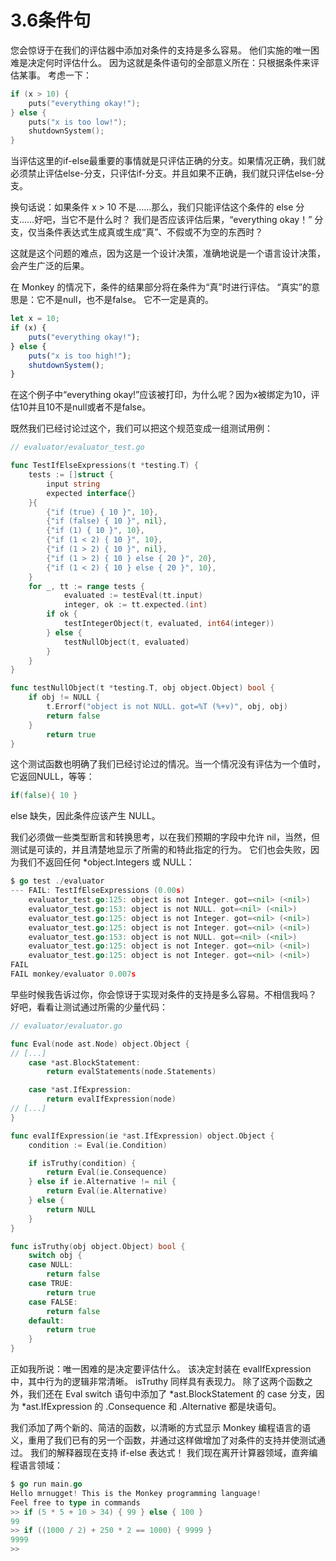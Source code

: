 # 3.6条件句
您会惊讶于在我们的评估器中添加对条件的支持是多么容易。 他们实施的唯一困难是决定何时评估什么。 因为这就是条件语句的全部意义所在：只根据条件来评估某事。 考虑一下：
```go
if (x > 10) {
    puts("everything okay!");
} else {
    puts("x is too low!");
    shutdownSystem();
}
```
当评估这里的if-else最重要的事情就是只评估正确的分支。如果情况正确，我们就必须禁止评估else-分支，只评估if-分支。并且如果不正确，我们就只评估else-分支。

换句话说：如果条件 x > 10 不是……那么，我们只能评估这个条件的 else 分支……好吧，当它不是什么时？ 我们是否应该评估后果，“everything okay！” 分支，仅当条件表达式生成真或生成“真”、不假或不为空的东西时？

这就是这个问题的难点，因为这是一个设计决策，准确地说是一个语言设计决策，会产生广泛的后果。

在 Monkey 的情况下，条件的结果部分将在条件为“真”时进行评估。 “真实”的意思是：它不是null，也不是false。 它不一定是真的。
```js
let x = 10;
if (x) {
    puts("everything okay!");
} else {
    puts("x is too high!");
    shutdownSystem();
}
```
在这个例子中“everything okay!”应该被打印，为什么呢？因为x被绑定为10，评估10并且10不是null或者不是false。

既然我们已经讨论过这个，我们可以把这个规范变成一组测试用例：
```go
// evaluator/evaluator_test.go

func TestIfElseExpressions(t *testing.T) {
    tests := []struct {
        input string
        expected interface{}
    }{
        {"if (true) { 10 }", 10},
        {"if (false) { 10 }", nil},
        {"if (1) { 10 }", 10},
        {"if (1 < 2) { 10 }", 10},
        {"if (1 > 2) { 10 }", nil},
        {"if (1 > 2) { 10 } else { 20 }", 20},
        {"if (1 < 2) { 10 } else { 20 }", 10},
    }
    for _, tt := range tests {
            evaluated := testEval(tt.input)
            integer, ok := tt.expected.(int)
        if ok {
            testIntegerObject(t, evaluated, int64(integer))
        } else {
            testNullObject(t, evaluated)
        }
    }
}

func testNullObject(t *testing.T, obj object.Object) bool {
    if obj != NULL {
        t.Errorf("object is not NULL. got=%T (%+v)", obj, obj)
        return false
    }
        return true
}
```
这个测试函数也明确了我们已经讨论过的情况。当一个情况没有评估为一个值时，它返回NULL，等等：
```go
if(false){ 10 }
```
else 缺失，因此条件应该产生 NULL。

我们必须做一些类型断言和转换思考，以在我们预期的字段中允许 nil，当然，但测试是可读的，并且清楚地显示了所需的和特此指定的行为。 它们也会失败，因为我们不返回任何 *object.Integers 或 NULL：
```go
$ go test ./evaluator
--- FAIL: TestIfElseExpressions (0.00s)
    evaluator_test.go:125: object is not Integer. got=<nil> (<nil>)
    evaluator_test.go:153: object is not NULL. got=<nil> (<nil>)
    evaluator_test.go:125: object is not Integer. got=<nil> (<nil>)
    evaluator_test.go:125: object is not Integer. got=<nil> (<nil>)
    evaluator_test.go:153: object is not NULL. got=<nil> (<nil>)
    evaluator_test.go:125: object is not Integer. got=<nil> (<nil>)
    evaluator_test.go:125: object is not Integer. got=<nil> (<nil>)
FAIL
FAIL monkey/evaluator 0.007s
```
早些时候我告诉过你，你会惊讶于实现对条件的支持是多么容易。不相信我吗？ 好吧，看看让测试通过所需的少量代码：
```go
// evaluator/evaluator.go

func Eval(node ast.Node) object.Object {
// [...]
    case *ast.BlockStatement:
        return evalStatements(node.Statements)

    case *ast.IfExpression:
        return evalIfExpression(node)
// [...]
}

func evalIfExpression(ie *ast.IfExpression) object.Object {
    condition := Eval(ie.Condition)

    if isTruthy(condition) {
        return Eval(ie.Consequence)
    } else if ie.Alternative != nil {
        return Eval(ie.Alternative)
    } else {
        return NULL
    }
}

func isTruthy(obj object.Object) bool {
    switch obj {
    case NULL:
        return false
    case TRUE:
        return true
    case FALSE:
        return false
    default:
        return true
    }
}
```
正如我所说：唯一困难的是决定要评估什么。 该决定封装在 evalIfExpression 中，其中行为的逻辑非常清晰。 isTruthy 同样具有表现力。 除了这两个函数之外，我们还在 Eval switch 语句中添加了 *ast.BlockStatement 的 case 分支，因为 *ast.IfExpression 的 .Consequence 和 .Alternative 都是块语句。

我们添加了两个新的、简洁的函数，以清晰的方式显示 Monkey 编程语言的语义，重用了我们已有的另一个函数，并通过这样做增加了对条件的支持并使测试通过。 我们的解释器现在支持 if-else 表达式！ 我们现在离开计算器领域，直奔编程语言领域：
```go
$ go run main.go
Hello mrnugget! This is the Monkey programming language!
Feel free to type in commands
>> if (5 * 5 + 10 > 34) { 99 } else { 100 }
99
>> if ((1000 / 2) + 250 * 2 == 1000) { 9999 }
9999
>>
```
